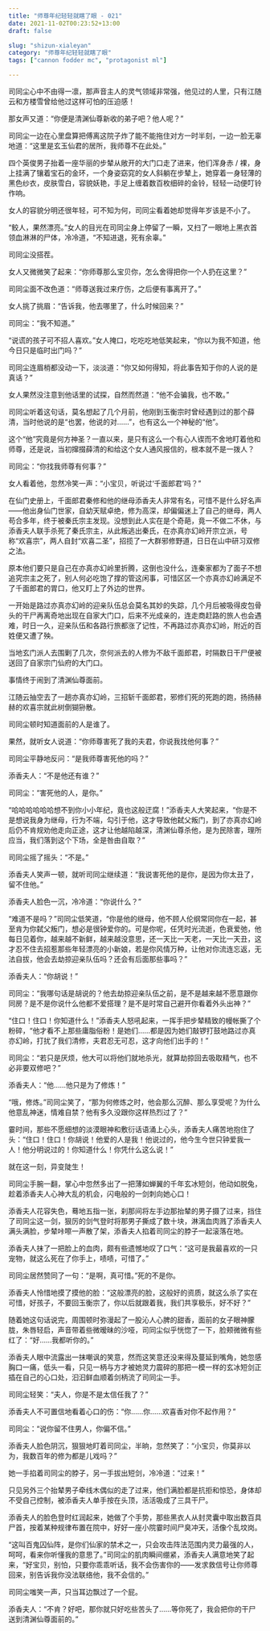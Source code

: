 ```yaml
---
title: "师尊年纪轻轻就瞎了眼 - 021"
date: 2021-11-02T00:23:52+13:00
draft: false

slug: "shizun-xialeyan"
category: "师尊年纪轻轻就瞎了眼"
tags: ["cannon fodder mc", "protagonist ml"]

---
```

司同尘心中不由得一凛，那声音主人的灵气领域非常强，他见过的人里，只有江随云和方楼雪曾给他过这样可怕的压迫感！

那女声又道：“你便是清渊仙尊新收的弟子吧？他人呢？”

司同尘一边在心里盘算把傅离这院子炸了能不能拖住对方一时半刻，一边一脸无辜地道：“这里是玄玉仙君的居所，我师尊不在此处。”

四个英俊男子抬着一座华丽的步辇从敞开的大门口走了进来，他们浑身赤 / 裸，身上挂满了镶着宝石的金环，一个身姿窈窕的女人斜躺在步辇上，她穿着一身轻薄的黑色纱衣，皮肤雪白，容貌妖艳，手足上缠着数百枚细碎的金铃，轻轻一动便叮铃作响。

女人的容貌分明还很年轻，可不知为何，司同尘看着她却觉得年岁该是不小了。

“鲛人，果然漂亮。”女人的目光在司同尘身上停留了一瞬，又扫了一眼地上黑衣首领血淋淋的尸体，冷冷道，“不知进退，死有余辜。”

司同尘没搭茬。

女人又微微笑了起来：“你师尊那么宝贝你，怎么舍得把你一个人扔在这里？”

司同尘面不改色道：“师尊送我过来疗伤，之后便有事离开了。”

女人挑了挑眉：“告诉我，他去哪里了，什么时候回来？”

司同尘：“我不知道。”

“说谎的孩子可不招人喜欢。”女人掩口，吃吃吃地低笑起来，“你以为我不知道，他今日只是临时出门吗？”

司同尘连眉梢都没动一下，淡淡道：“你又如何得知，将此事告知于你的人说的是真话？”

女人果然没注意到他话里的试探，自然而然道：“他不会骗我，也不敢。”

司同尘听着这句话，莫名想起了几个月前，他刚到玉衡宗时曾经遇到过的那个薛清，当时他说的是“也罢，他说的对……”，也有这么一个神秘的“他”。

这个“他”究竟是何方神圣？一直以来，是只有这么一个有心人锲而不舍地盯着他和师尊，还是说，当初撺掇薛清的和给这个女人通风报信的，根本就不是一拨人？

司同尘：“你找我师尊有何事？”

女人看着他，忽然冷笑一声：“小宝贝，听说过‘千面郎君’吗？”

在仙门史册上，千面郎君秦修和他的继母添香夫人非常有名，可惜不是什么好名声——他出身仙门世家，自幼天赋卓绝，修为高深，却偏偏迷上了自己的继母，两人苟合多年，终于被秦氏宗主发现。没想到此人实在是个奇葩，竟一不做二不休，与添香夫人联手杀死了秦氏宗主，从此叛逃出秦氏，在亦真亦幻岭开宗立派，号称“欢喜宗”，两人自封“欢喜二圣”，招揽了一大群邪修野道，日日在山中研习双修之法。

原本他们要只是自己在亦真亦幻岭里折腾，这倒也没什么，连秦家都为了面子不想追究宗主之死了，别人何必吃饱了撑的管这闲事，可惜区区一个亦真亦幻岭满足不了千面郎君的胃口，他又盯上了外边的世界。

一开始是路过亦真亦幻岭的迎亲队伍总会莫名其妙的失踪，几个月后被吸得皮包骨头的干尸再离奇地出现在自家大门口，后来不光成亲的，连走商赶路的旅人也会遇难，时日一久，迎亲队伍和各路行旅都涨了记性，不再路过亦真亦幻岭，附近的百姓便又遭了殃。

当地玄门派人去围剿了几次，奈何派去的人修为不敌千面郎君，时隔数日干尸便被送回了自家宗门仙府的大门口。

事情终于闹到了清渊仙尊面前。

江随云抽空去了一趟亦真亦幻岭，三招斩千面郎君，邪修们死的死跑的跑，扬扬赫赫的欢喜宗就此树倒猢狲散。

司同尘顿时知道面前的人是谁了。

果然，就听女人说道：“你师尊害死了我的夫君，你说我找他何事？”

司同尘平静地反问：“是我师尊害死他的吗？”

添香夫人：“不是他还有谁？”

司同尘：“害死他的人，是你。”

“哈哈哈哈哈哈想不到你小小年纪，竟也这般迂腐！”添香夫人大笑起来，“你是不是想说我身为继母，行为不端，勾引于他，这才导致他弑父叛门，到了亦真亦幻岭后仍不肯规劝他走向正途，这才让他越陷越深，清渊仙尊杀他，是为民除害，理所应当，我们落到这个下场，全是咎由自取？”

司同尘摇了摇头：“不是。”

添香夫人笑声一顿，就听司同尘继续道：“我说害死他的是你，是因为你太丑了，留不住他。”

添香夫人脸色一沉，冷冷道：“你说什么？”

“难道不是吗？”司同尘低笑道，“你是他的继母，他不顾人伦纲常同你在一起，甚至肯为你弑父叛门，想必是很钟爱你的。可是你呢，任凭时光流逝，色衰爱弛，他每日见着你，越来越不新鲜，越来越没意思，还一天比一天老，一天比一天丑，这才忍不住去招惹那些年轻漂亮的小新娘，若是你风情万种，让他对你流连忘返，无法自拔，他会去劫掠迎亲队伍吗？还会有后面那些事吗？”

添香夫人：“你胡说！”

司同尘：“我哪句话是胡说的？他去劫掠迎亲队伍之前，是不是越来越不愿意跟你同房？是不是你说什么他都不爱搭理？是不是时常自己避开你看着外头出神？”

“住口！住口！你知道什么！”添香夫人怒吼起来，一挥手把步辇精致的幔帐撕了个粉碎，“他才看不上那些庸脂俗粉！是她们……都是因为她们敲锣打鼓地路过亦真亦幻岭，打扰了我们清修，夫君忍无可忍，这才向他们出手的！”

司同尘：“若只是厌烦，他大可以将他们就地杀光，就算劫掠回去吸取精气，也不必非要双修吧？”

添香夫人：“他……他只是为了修炼！”

“哦，修炼。”司同尘笑了，“那为何修炼之时，他会那么沉醉、那么享受呢？为什么他意乱神迷，情难自禁？他有多久没跟你这样热烈过了？”

霎时间，那些不愿细想的淡漠眼神和敷衍话语涌上心头，添香夫人痛苦地抱住了头：“住口！住口！你胡说！他爱的人是我！他说过的，他今生今世只钟爱我一人！他分明说过的！你知道什么！你凭什么这么说！”

就在这一刻，异变陡生！

司同尘手腕一翻，掌心中忽然多出了一把薄如蝉翼的千年玄冰短剑，他动如脱兔，趁着添香夫人心神大乱的机会，闪电般的一剑刺向她心口！

添香夫人花容失色，蓦地五指一张，刹那间将左手边那抬辇的男子摄了过来，挡住了司同尘这一剑，狠厉的剑气登时将那男子撕成了数十块，淋漓血肉溅了添香夫人满头满脸，步辇咔嚓一声散了架，添香夫人掐着司同尘的脖子一起滚落在地。

添香夫人抹了一把脸上的血肉，颇有些遗憾地叹了口气：“这可是我最喜欢的一只宠物，就这么死在了你手上，啧啧，可惜了。”

司同尘居然赞同了一句：“是啊，真可惜。”死的不是你。

添香夫人怜惜地摸了摸他的脸：“这般漂亮的脸，这般好的资质，就这么杀了实在可惜，好孩子，不要回玉衡宗了，你以后就跟着我，我们共享极乐，好不好？”

随着她这句话说完，周围顿时弥漫起了一股沁人心脾的甜香，面前的女子眼神朦胧，朱唇轻启，声音带着些微暧昧的沙哑，司同尘似乎恍惚了一下，脸颊微微有些红了：“好……我都听你的。”

添香夫人眼中流露出一抹嘲讽的笑意，然而这笑意还没来得及蔓延到嘴角，她忽感胸口一痛，低头一看，只见一柄与方才被她灵力震碎的那把一模一样的玄冰短剑正插在自己的心口处，汩汩鲜血顺着剑柄流了司同尘一手。

司同尘轻笑：“夫人，你是不是太信任我了？”

添香夫人不可置信地看着心口的伤：“你……你……欢喜香对你不起作用？”

司同尘：“说你留不住男人，你偏不信。”

添香夫人脸色阴沉，狠狠地盯着司同尘，半晌，忽然笑了：“小宝贝，你莫非以为，我数百年的修为都是儿戏吗？”

她一手掐着司同尘的脖子，另一手拔出短剑，冷冷道：“过来！”

只见另外三个抬辇男子牵线木偶似的走了过来，他们满脸都是抗拒和惊恐，身体却不受自己控制，被添香夫人单手按在头顶，活活吸成了三具干尸。

添香夫人的脸色登时红润起来，她做了个手势，那些黑衣人从封灵囊中取出数百具尸首，按着某种规律布置在院中，好好一座小院霎时间尸臭冲天，活像个乱坟岗。

“这叫百鬼囚仙阵，是你们仙家的禁术之一，只会攻击阵法范围内灵力最强的人，呵呵，看来你听懂我的意思了。”司同尘的肌肉瞬间绷紧，添香夫人满意地笑了起来，“好宝贝，别怕，只要你乖乖听话，我不会伤害你的——发求救信号让你师尊回来，别告诉我你没法联络他，我不会信的。”

司同尘嗤笑一声，只当耳边飘过了一个屁。

添香夫人：“不肯？好吧，那你就只好吃些苦头了……等你死了，我会把你的干尸送到清渊仙尊面前的。”